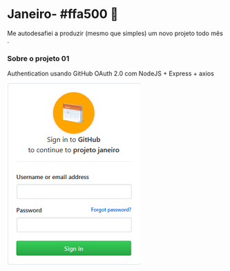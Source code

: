 # Janeiro- #ffa500 :date:
Me autodesafiei a produzir (mesmo que simples) um novo projeto todo mês .

### Sobre o projeto 01

Authentication usando GitHub OAuth 2.0 com NodeJS + Express + axios   

![Screenshot](src/public/assets/Screenshot.png)


